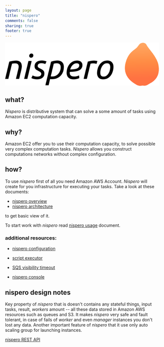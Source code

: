 ```yaml
---
layout: page
title: "nispero"
comments: false
sharing: true
footer: true
---
```


![nispero](nispero.png)

## what?

*Nispero* is distributive system that can solve a some amount of tasks using Amazon EC2 computation capacity.

## why?

Amazon EC2 offer you to use their computation capacity, to solve possible very complex computation tasks. *Nispero* allows you
construct computations networks without complex configuration.

## how?
To use *nispero* first of all you need Amazon AWS Account. *Nispero* will create for you infrastructure for executing your tasks. Take a look at these documents:

* [nispero overview](doc/overview.md)
* [nispero architecture](doc/architecture.md)

to get basic view of it.

To start work with *nispero* read [nispero usage](doc/usage.md) document.

### additional resources:

* [nispero configuration](doc/config.md)

* [script executor](doc/script-executor.md)

* [SQS visibility timeout](doc/visibality-timeout.md)

* [nispero console](doc/console.md)

## nispero design notes
Key property of *nispero* that is doesn't contains any stateful things,
input tasks, result, *workers* amount -- all these data stored in Amazon AWS  resources such as queues and S3.
It makes *nispero* very safe and fault tolerant, in case of fails of *worker* and even *manager* instances you don't lost
any data.
Another important feature of *nispero* that it use only auto scaling group for launching instances.

[nispero REST API](doc/devel/rest-api.md)



